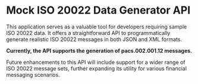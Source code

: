 # Mock ISO 20022 Data Generator API

This application serves as a valuable tool for developers requiring sample ISO 20022 data. It offers a straightforward API to programmatically generate realistic ISO 20022 messages in both JSON and XML formats.

**Currently, the API supports the generation of pacs.002.001.12 messages.**

Future enhancements to this API will include support for a wider range of ISO 20022 message sets, further expanding its utility for various financial messaging scenarios.
